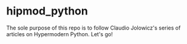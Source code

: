 # hipmod_python
The sole purpose of this repo is to follow Claudio Jolowicz's series of articles on Hypermodern Python.
Let's go!